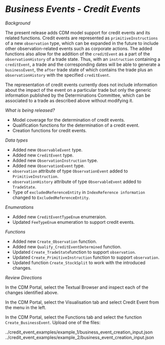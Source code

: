 # _Business Events - Credit Events_

_Background_

The present release adds CDM model support for credit events and its related functions.
Credit events are represented as `primitiveInstructions` of a new `observation` type, which
can be expanded in the future to include other observation-related events
such as corporate actions. The added functions also allow for the addition of the `creditEvent`
as a part of the `observationHistory` of a trade state. Thus, with an `instruction` containing
a `creditEvent`, a trade and the corresponding dates
will be able to generate a `businessEvent`, the `after` trade state of which contains the trade
plus an `observationHistory` with the specified `creditEvent`.

The representation of credit events currently does not include information about the impact of
the event on a particular trade but only the generic information published by the Determinations
Committee, which can be associated to a trade as described above without modifying it.


_What is being released?_

- Model coverage for the determination of credit events.
- Qualification functions for the determination of a credit event.
- Creation functions for credit events.

_Data types_

- Added new `ObservableEvent` type.
- Added new `CreditEvent` type.
- Added new `ObservationInstruction` type.
- Added new `ObservationEvent` type.
- `observation` attribute of type `ObservationEvent` added to `PrimitiveInstruction`.
- `observationHistory` attribute of type `ObservableEvent` added to `TradeState`.
- Type of `excludedReferenceEntity` in `IndexReference information` changed to `ExcludedReferenceEntity`.


_Enumerations_

- Added new `CreditEventTypeEnum` enumeraion.
- Updated `FeeTypeEnum` enumeration to support credit events.


_Functions_

- Added new `Create_Observation` function.
- Added new `Qualify_CreditEventDetermined` function.
- Updated `Create_TradeState`function to support `observation`.
- Updated `Create_PrimitiveInstruction` function to support `observation`.
- Updated function `Create_StockSplit` to work with the introduced changes.


_Review Directions_

In the CDM Portal, select the Textual Browser and inspect each of the changes identified above.

In the CDM Portal, select the Visualisation tab and select Credit Event from the menu in the left.

In the CDM Portal, select the Functions tab and select the function `Create_BusinessEvent`.
Upload one of the files:

../credit_event_examples/example_1/business_event_creation_input.json
../credit_event_examples/example_2/business_event_creation_input.json